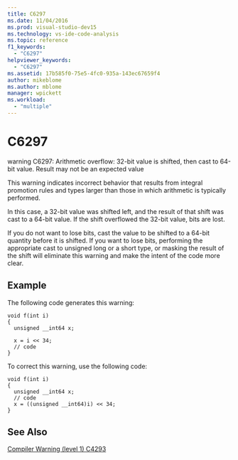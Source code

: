 ```yaml
---
title: C6297
ms.date: 11/04/2016
ms.prod: visual-studio-dev15
ms.technology: vs-ide-code-analysis
ms.topic: reference
f1_keywords:
  - "C6297"
helpviewer_keywords:
  - "C6297"
ms.assetid: 17b585f0-75e5-4fc0-935a-143ec67659f4
author: mikeblome
ms.author: mblome
manager: wpickett
ms.workload:
  - "multiple"
---
```

# C6297
warning C6297: Arithmetic overflow: 32-bit value is shifted, then cast to 64-bit value. Result may not be an expected value

 This warning indicates incorrect behavior that results from integral promotion rules and types larger than those in which arithmetic is typically performed.

 In this case, a 32-bit value was shifted left, and the result of that shift was cast to a 64-bit value. If the shift overflowed the 32-bit value, bits are lost.

 If you do not want to lose bits, cast the value to be shifted to a 64-bit quantity before it is shifted. If you want to lose bits, performing the appropriate cast to unsigned long or a short type, or masking the result of the shift will eliminate this warning and make the intent of the code more clear.

## Example
 The following code generates this warning:

```
void f(int i)
{
  unsigned __int64 x;

  x = i << 34;
  // code
}
```

 To correct this warning, use the following code:

```
void f(int i)
{
  unsigned __int64 x;
  // code
  x = ((unsigned __int64)i) << 34;
}
```

## See Also
 [Compiler Warning (level 1) C4293](/cpp/error-messages/compiler-warnings/compiler-warning-level-1-c4293)